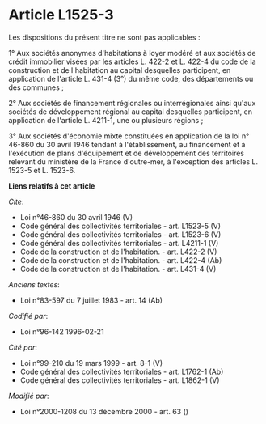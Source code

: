 # Article L1525-3

Les dispositions du présent titre ne sont pas applicables : 

1° Aux sociétés anonymes d'habitations à loyer modéré et aux sociétés de crédit immobilier visées par les articles L. 422-2
et L. 422-4 du code de la construction et de l'habitation au capital desquelles participent, en application de l'article L.
431-4 (3°) du même code, des départements ou des communes ; 

2° Aux sociétés de financement régionales ou interrégionales ainsi qu'aux sociétés de développement régional au capital
desquelles participent, en application de l'article L. 4211-1, une ou plusieurs régions ; 

3° Aux sociétés d'économie mixte constituées en application de la loi n° 46-860 du 30 avril 1946 tendant à l'établissement,
au financement et à l'exécution de plans d'équipement et de développement des territoires relevant du ministère de la France
d'outre-mer, à l'exception des articles L. 1523-5 et L. 1523-6.

**Liens relatifs à cet article**

_Cite_:

  - Loi n°46-860 du 30 avril 1946 (V)
  - Code général des collectivités territoriales - art. L1523-5 (V)
  - Code général des collectivités territoriales - art. L1523-6 (V)
  - Code général des collectivités territoriales - art. L4211-1 (V)
  - Code de la construction et de l'habitation. - art. L422-2 (V)
  - Code de la construction et de l'habitation. - art. L422-4 (Ab)
  - Code de la construction et de l'habitation. - art. L431-4 (V)

_Anciens textes_:

  - Loi n°83-597 du 7 juillet 1983 - art. 14 (Ab)

_Codifié par_:

  - Loi n°96-142 1996-02-21

_Cité par_:

  - Loi n°99-210 du 19 mars 1999 - art. 8-1 (V)
  - Code général des collectivités territoriales - art. L1762-1 (Ab)
  - Code général des collectivités territoriales - art. L1862-1 (V)

_Modifié par_:

  - Loi n°2000-1208 du 13 décembre 2000 - art. 63 ()
